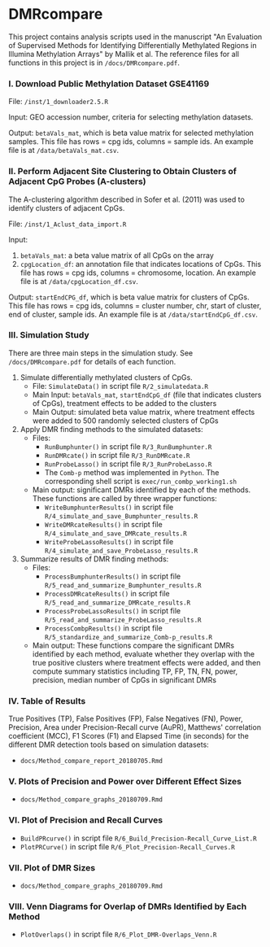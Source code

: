 <!-- README.md is generated from README.Rmd. Please edit that file -->
DMRcompare
==========

This project contains analysis scripts used in the manuscript "An Evaluation of Supervised Methods for Identifying Differentially Methylated Regions in Illumina Methylation Arrays" by Mallik et al. The reference files for all functions in this project is in `/docs/DMRcompare.pdf`.

### I. Download Public Methylation Dataset GSE41169

File: `/inst/1_downloader2.5.R`

Input: GEO accession number, criteria for selecting methylation datasets.

Output: `betaVals_mat`, which is beta value matrix for selected methylation samples. This file has rows = cpg ids, columns = sample ids. An example file is at `/data/betaVals_mat.csv`.

### II. Perform Adjacent Site Clustering to Obtain Clusters of Adjacent CpG Probes (A-clusters)

The A-clustering algorithm described in Sofer et al. (2011) was used to identify clusters of adjacent CpGs.

File: `/inst/1_Aclust_data_import.R`

Input:

1.  `betaVals_mat`: a beta value matrix of all CpGs on the array
2.  `cpgLocation_df`: an annotation file that indicates locations of CpGs. This file has rows = cpg ids, columns = chromosome, location. An example file is at `/data/cpgLocation_df.csv`.

Output: `startEndCPG_df`, which is beta value matrix for clusters of CpGs. This file has rows = cpg ids, columns = cluster number, chr, start of cluster, end of cluster, sample ids. An example file is at `/data/startEndCpG_df.csv`.

### III. Simulation Study

There are three main steps in the simulation study. See `/docs/DMRcompare.pdf` for details of each function.

1.  Simulate differentially methylated clusters of CpGs.
    -   File: `SimulateData()` in script file `R/2_simulatedata.R`
    -   Main Input: `betaVals_mat`, `startEndCpG_df` (file that indicates clusters of CpGs), treatment effects to be added to the clusters
    -   Main Output: simulated beta value matrix, where treatment effects were added to 500 randomly selected clusters of CpGs
2.  Apply DMR finding methods to the simulated datasets:
    -   Files:
        -   `RunBumphunter()` in script file `R/3_RunBumphunter.R`
        -   `RunDMRcate()` in script file `R/3_RunDMRcate.R`
        -   `RunProbeLasso()` in script file `R/3_RunProbeLasso.R`
        -   The `Comb-p` method was implemented in `Python`. The corresponding shell script is `exec/run_combp_working1.sh`
    -   Main output: significant DMRs identified by each of the methods. These functions are called by three wrapper functions:
        -   `WriteBumphunterResults()` in script file `R/4_simulate_and_save_Bumphunter_results.R`
        -   `WriteDMRcateResults()` in script file `R/4_simulate_and_save_DMRcate_results.R`
        -   `WriteProbeLassoResults()` in script file `R/4_simulate_and_save_ProbeLasso_results.R`
3.  Summarize results of DMR finding methods:
    -   Files:
        -   `ProcessBumphunterResults()` in script file `R/5_read_and_summarize_Bumphunter_results.R`
        -   `ProcessDMRcateResults()` in script file `R/5_read_and_summarize_DMRcate_results.R`
        -   `ProcessProbeLassoResults()` in script file `R/5_read_and_summarize_ProbeLasso_results.R`
        -   `ProcessCombpResults()` in script file `R/5_standardize_and_summarize_Comb-p_results.R`
    -   Main output: These functions compare the significant DMRs identified by each method, evaluate whether they overlap with the true positive clusters where treatment effects were added, and then compute summary statistics including TP, FP, TN, FN, power, precision, median number of CpGs in significant DMRs

### IV. Table of Results

True Positives (TP), False Positives (FP), False Negatives (FN), Power, Precision, Area under Precision-Recall curve (AuPR), Matthews' correlation coefficient (MCC), F1 Scores (F1) and Elapsed Time (in seconds) for the different DMR detection tools based on simulation datasets:

-   `docs/Method_compare_report_20180705.Rmd`

### V. Plots of Precision and Power over Different Effect Sizes

-   `docs/Method_compare_graphs_20180709.Rmd`

### VI. Plot of Precision and Recall Curves

-   `BuildPRcurve()` in script file `R/6_Build_Precision-Recall_Curve_List.R`
-   `PlotPRCurve()` in script file `R/6_Plot_Precision-Recall_Curves.R`

### VII. Plot of DMR Sizes

-   `docs/Method_compare_graphs_20180709.Rmd`

### VIII. Venn Diagrams for Overlap of DMRs Identified by Each Method

-   `PlotOverlaps()` in script file `R/6_Plot_DMR-Overlaps_Venn.R`
